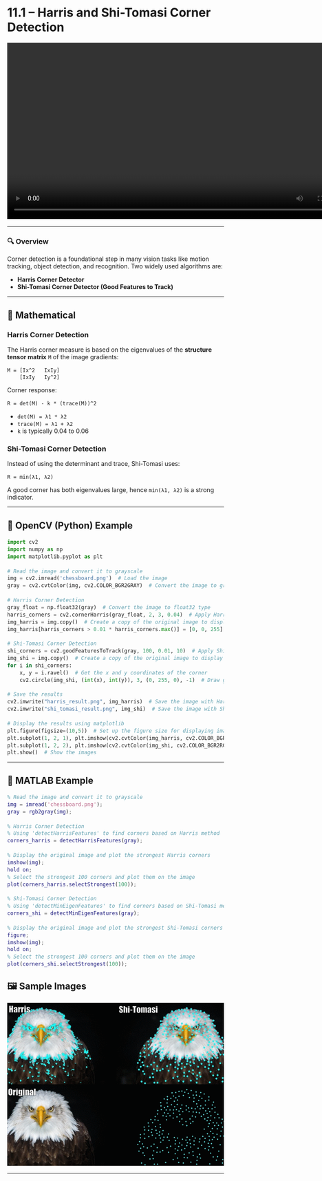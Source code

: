 
# 11.1 – Harris and Shi-Tomasi Corner Detection

<video src="photo/ShiTomasiCorner.mp4"  width="800" height="410" controls>
  </video>

---

### 🔍 Overview

Corner detection is a foundational step in many vision tasks like motion tracking, object detection, and recognition. Two widely used algorithms are:
- **Harris Corner Detector**
- **Shi-Tomasi Corner Detector (Good Features to Track)**

---

## 📐 Mathematical 

### Harris Corner Detection
The Harris corner measure is based on the eigenvalues of the **structure tensor matrix** `M` of the image gradients:
```
M = [Ix^2   IxIy]
    [IxIy   Iy^2]
```
Corner response:
```
R = det(M) - k * (trace(M))^2
```
- `det(M) = λ1 * λ2`
- `trace(M) = λ1 + λ2`
- `k` is typically 0.04 to 0.06

### Shi-Tomasi Corner Detection
Instead of using the determinant and trace, Shi-Tomasi uses:
```
R = min(λ1, λ2)
```
A good corner has both eigenvalues large, hence `min(λ1, λ2)` is a strong indicator.

---

## 🧪 OpenCV (Python) Example

```python
import cv2
import numpy as np
import matplotlib.pyplot as plt

# Read the image and convert it to grayscale
img = cv2.imread('chessboard.png')  # Load the image
gray = cv2.cvtColor(img, cv2.COLOR_BGR2GRAY)  # Convert the image to grayscale for corner detection

# Harris Corner Detection
gray_float = np.float32(gray)  # Convert the image to float32 type
harris_corners = cv2.cornerHarris(gray_float, 2, 3, 0.04)  # Apply Harris corner detection
img_harris = img.copy()  # Create a copy of the original image to display the corners
img_harris[harris_corners > 0.01 * harris_corners.max()] = [0, 0, 255]  # Mark the corners with red color

# Shi-Tomasi Corner Detection
shi_corners = cv2.goodFeaturesToTrack(gray, 100, 0.01, 10)  # Apply Shi-Tomasi corner detection
img_shi = img.copy()  # Create a copy of the original image to display the corners
for i in shi_corners:
    x, y = i.ravel()  # Get the x and y coordinates of the corner
    cv2.circle(img_shi, (int(x), int(y)), 3, (0, 255, 0), -1)  # Draw green circles around the corners

# Save the results
cv2.imwrite("harris_result.png", img_harris)  # Save the image with Harris corners marked
cv2.imwrite("shi_tomasi_result.png", img_shi)  # Save the image with Shi-Tomasi corners marked

# Display the results using matplotlib
plt.figure(figsize=(10,5))  # Set up the figure size for displaying images
plt.subplot(1, 2, 1), plt.imshow(cv2.cvtColor(img_harris, cv2.COLOR_BGR2RGB)), plt.title('Harris Corner Detection')  # Display Harris corners
plt.subplot(1, 2, 2), plt.imshow(cv2.cvtColor(img_shi, cv2.COLOR_BGR2RGB)), plt.title('Shi-Tomasi Corner Detection')  # Display Shi-Tomasi corners
plt.show()  # Show the images

```

---

## 🧪 MATLAB Example

```matlab
% Read the image and convert it to grayscale
img = imread('chessboard.png');
gray = rgb2gray(img);

% Harris Corner Detection
% Using 'detectHarrisFeatures' to find corners based on Harris method
corners_harris = detectHarrisFeatures(gray);

% Display the original image and plot the strongest Harris corners
imshow(img); 
hold on;
% Select the strongest 100 corners and plot them on the image
plot(corners_harris.selectStrongest(100));

% Shi-Tomasi Corner Detection
% Using 'detectMinEigenFeatures' to find corners based on Shi-Tomasi method
corners_shi = detectMinEigenFeatures(gray);

% Display the original image and plot the strongest Shi-Tomasi corners
figure; 
imshow(img); 
hold on;
% Select the strongest 100 corners and plot them on the image
plot(corners_shi.selectStrongest(100));

```



## 🖼️ Sample Images

![alt](photo/1_wvTlz05svCeCPu3MvJgeBQ.gif)


---

